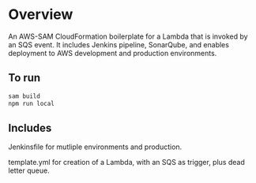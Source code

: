 # Overview #

An AWS-SAM CloudFormation boilerplate for a Lambda that is invoked by an SQS event. It includes Jenkins pipeline, SonarQube, and enables deployment to AWS development and production environments.

## To run ##

```bash
sam build 
npm run local
```

## Includes ##

Jenkinsfile for mutliple environments and production.

template.yml for creation of a Lambda, with an SQS as trigger, plus dead letter queue.
